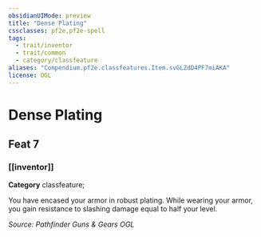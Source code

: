 ```yaml
---
obsidianUIMode: preview
title: "Dense Plating"
cssclasses: pf2e,pf2e-spell
tags:
  - trait/inventor
  - trait/common
  - category/classfeature
aliases: "Compendium.pf2e.classfeatures.Item.svGLZdD4PF7miAKA"
license: OGL
---
```

# Dense Plating
## Feat 7
### [[inventor]]

**Category** classfeature; 




You have encased your armor in robust plating. While wearing your armor, you gain resistance to slashing damage equal to half your level.

*Source: Pathfinder Guns & Gears*
*OGL*